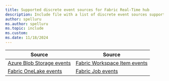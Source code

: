 ```yaml
---
title: Supported discrete event sources for Fabric Real-Time hub
description: Include file with a list of discrete event sources supported by Fabric Real-Time hub.
author: spelluru
ms.author: spelluru
ms.topic: include
ms.custom:
ms.date: 11/18/2024
---
```


| Source | Source | 
| ------ | ------ |
| [Azure Blob Storage events](../get-azure-blob-storage-events.md) | [Fabric Workspace Item events](../create-streams-fabric-workspace-item-events.md) |
| [Fabric OneLake events](../create-streams-fabric-onelake-events.md) | [Fabric Job events](../create-streams-fabric-job-events.md) |


